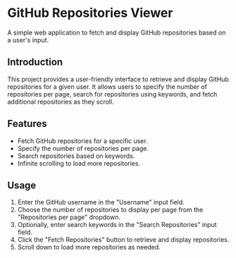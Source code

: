 # GitHub Repositories Viewer

A simple web application to fetch and display GitHub repositories based on a user's input.

## Introduction

This project provides a user-friendly interface to retrieve and display GitHub repositories for a given user. It allows users to specify the number of repositories per page, search for repositories using keywords, and fetch additional repositories as they scroll.

## Features

- Fetch GitHub repositories for a specific user.
- Specify the number of repositories per page.
- Search repositories based on keywords.
- Infinite scrolling to load more repositories.

## Usage

1. Enter the GitHub username in the "Username" input field.
2. Choose the number of repositories to display per page from the "Repositories per page" dropdown.
3. Optionally, enter search keywords in the "Search Repositories" input field.
4. Click the "Fetch Repositories" button to retrieve and display repositories.
5. Scroll down to load more repositories as needed.


